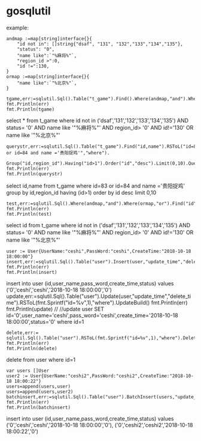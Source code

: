 # gosqlutil

example:

	andmap :=map[string]interface{}{
		"id not in": []string{"dsaf", "131", "132","133","134","135"},
		"status": "0",
		"name like":`"%麻将%"`,
		"region_id >":0,
		"id !=":130,
	}
	ormap :=map[string]interface{}{
		"name like":`"%北京%"`,
	}

	tgame,err:=sqlutil.Sql().Table("t_game").Find().Where(andmap,"and").Where(ormap,"or").QueryBuild()
	fmt.Println(err)
	fmt.Println(tgame)
  <nil>
select * from t_game where id not in  ('dsaf','131','132','133','134','135')  AND status= '0' AND name like '"%麻将%"' AND region_id> '0' AND id!='130' OR name like '"%北京%"'

	querystr,err:=sqlutil.Sql().Table("t_game").Find("id,name").RSToL("id=83 or id=84 and name ='贵阳捉鸡'","where").
		          Group("id,region_id").Having("id>1").Order("id","desc").Limit(0,10).QueryBuild()
	fmt.Println(err)
	fmt.Println(querystr)
<nil>
select id,name from t_game where id=83 or id=84 and name ='贵阳捉鸡' group by id,region_id having (id>1) order by id desc limit 0,10 
	
	test,err:=sqlutil.Sql().Where(andmap,"and").Where(ormap,"or").Find("id").Table("t_game").QueryBuild()
	fmt.Println(err)
	fmt.Println(test)
<nil>
select id from t_game where id not in  ('dsaf','131','132','133','134','135')  AND status= '0' AND name like '"%麻将%"' AND region_id> '0' AND id!='130' OR name like '"%北京%"'
	
	user := User{UserName:"ceshi",PassWord:"ceshi",CreateTime:"2018-10-18 18:00:00"}
	insert,err:=sqlutil.Sql().Table("user").Insert(user,"update_time","delete_time").InsertBuild()
	fmt.Println(err)
	fmt.Println(insert)
<nil>
insert into user  (id,user_name,pass_word,create_time,status) values ('0','ceshi','ceshi','2018-10-18 18:00:00','0') 
	update,err:=sqlutil.Sql().Table("user").Update(user,"update_time","delete_time").RSToL(fmt.Sprintf("id=%v",1),"where").UpdateBuild()
	fmt.Println(err)
	fmt.Println(update)
	//<nil>
	//update user  SET id='0',user_name='ceshi',pass_word='ceshi',create_time='2018-10-18 18:00:00',status='0' where id=1 

	delete,err:= sqlutil.Sql().Table("user").RSToL(fmt.Sprintf("id=%v",1),"where").DeleteBuild()
	fmt.Println(err)
	fmt.Println(delete)
<nil>
delete from user where id=1 

	var users []User
	user2 := User{UserName:"ceshi2",PassWord:"ceshi2",CreateTime:"2018-10-18 18:00:22"}
	users=append(users,user)
	users=append(users,user2)
	batchinsert,err:=sqlutil.Sql().Table("user").BatchInsert(users,"update_time","delete_time").InsertBuild()
	fmt.Println(err)
	fmt.Println(batchinsert)
  <nil>
insert into user (id,user_name,pass_word,create_time,status)  values ('0','ceshi','ceshi','2018-10-18 18:00:00','0'),				('0','ceshi2','ceshi2','2018-10-18 18:00:22','0')
  
  
 
